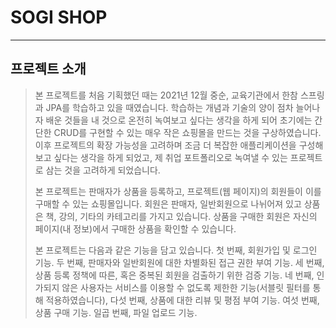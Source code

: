 # SOGI SHOP
------------

## 프로젝트 소개

> 본 프로젝트를 처음 기획했던 때는 2021년 12월 중순, 교육기관에서 한참 스프링과 JPA를 학습하고 있을 때였습니다. 학습하는 개념과 기술의 양이 점차 늘어나자 배운 것들을 내 것으로 온전히 녹여보고 싶다는 생각을 하게 되어 초기에는 간단한 CRUD를 구현할 수 있는 매우 작은 쇼핑몰을 만드는 것을 구상하였습니다. 이후 프로젝트의 확장 가능성을 고려하며 조금 더 복잡한 애플리케이션을 구성해보고 싶다는 생각을 하게 되었고, 제 취업 포트폴리오로 녹여낼 수 있는 프로젝트로 삼는 것을 고려하게 되었습니다.
> 
> 본 프로젝트는 판매자가 상품을 등록하고, 프로젝트(웹 페이지)의 회원들이 이를 구매할 수 있는 쇼핑몰입니다. 회원은 판매자, 일반회원으로 나뉘어져 있고 상품은 책, 강의, 기타의 카테고리를 가지고 있습니다. 상품을 구매한 회원은 자신의 페이지(내 정보)에서 구매한 상품을 확인할 수 있습니다.
> 
> 본 프로젝트는 다음과 같은 기능을 담고 있습니다. 첫 번째, 회원가입 및 로그인 기능. 두 번째, 판매자와 일반회원에 대한 차별화된 접근 권한 부여 기능. 세 번째, 상품 등록 정책에 따른, 혹은 중복된 회원을 검출하기 위한 검증 기능. 네 번째, 인가되지 않은 사용자는 서비스를 이용할 수 없도록 제한한 기능(서블릿 필터를 통해 적용하였습니다), 다섯 번째, 상품에 대한 리뷰 및 평점 부여 기능. 여섯 번째, 상품 구매 기능. 일곱 번째, 파일 업로드 기능.
> 

